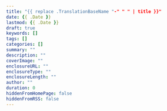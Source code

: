 ```yaml
---
title: "{{ replace .TranslationBaseName "-" " " | title }}"
date: {{ .Date }}
lastmod: {{ .Date }}
draft: true
keywords: []
tags: []
categories: []
summary: ""
description: ""
coverImage: ""
enclosureURL: ""
enclosureType: ""
enclosureLength: ""
author: ""
duration: 0
hiddenFromHomePage: false
hiddenFromRSS: false
---
```

